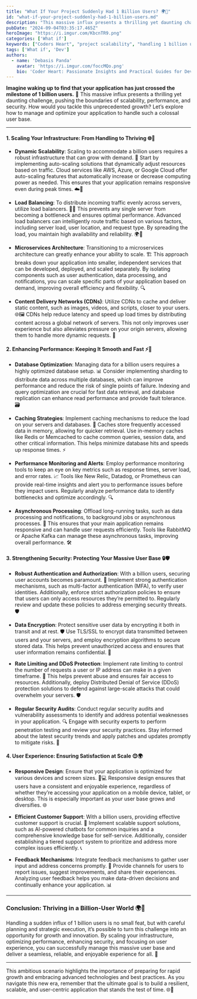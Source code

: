 ```yaml
---
title: "What If Your Project Suddenly Had 1 Billion Users? 🌍🚀"
id: "what-if-your-project-suddenly-had-1-billion-users.md"
description: "This massive influx presents a thrilling yet daunting challenge, pushing the boundaries of scalability, performance, and security. How would you tackle this unprecedented growth? Let’s explore how to manage and optimize your application to handle such a colossal user base."
pubDate: "2024-09-04T03:35:17.465Z"
heroImage: "https://i.imgur.com/KbcnTR9.png"
categories: ['What if']
keywords: ["Coders Heart", "project scalability", "handling 1 billion users", "scaling web applications", "high traffic challenges", "user growth impact", "large-scale systems", "performance optimization", "massive user base", "scalable architecture", "load balancing techniques", "distributed systems", "web app scaling"]
tags: ['What if', 'Dev']
authors:
  - name: 'Debasis Panda'
    avatar: 'https://i.imgur.com/foccMQo.png'
    bio: 'Coder Heart: Passionate Insights and Practical Guides for Developers'
---
```


**Imagine waking up to find that your application has just crossed the milestone of 1 billion users.** 🌟 This massive influx presents a thrilling yet daunting challenge, pushing the boundaries of scalability, performance, and security. How would you tackle this unprecedented growth? Let’s explore how to manage and optimize your application to handle such a colossal user base.

---

#### 1. Scaling Your Infrastructure: From Handling to Thriving 🌐🔧

- **Dynamic Scalability**: Scaling to accommodate a billion users requires a robust infrastructure that can grow with demand. 🌱 Start by implementing auto-scaling solutions that dynamically adjust resources based on traffic. Cloud services like AWS, Azure, or Google Cloud offer auto-scaling features that automatically increase or decrease computing power as needed. This ensures that your application remains responsive even during peak times. ☁️🔄

- **Load Balancing**: To distribute incoming traffic evenly across servers, utilize load balancers. 🏋️‍♂️ This prevents any single server from becoming a bottleneck and ensures optimal performance. Advanced load balancers can intelligently route traffic based on various factors, including server load, user location, and request type. By spreading the load, you maintain high availability and reliability. 🌍💨

- **Microservices Architecture**: Transitioning to a microservices architecture can greatly enhance your ability to scale. 🏗️ This approach breaks down your application into smaller, independent services that can be developed, deployed, and scaled separately. By isolating components such as user authentication, data processing, and notifications, you can scale specific parts of your application based on demand, improving overall efficiency and flexibility. 🔍

- **Content Delivery Networks (CDNs)**: Utilize CDNs to cache and deliver static content, such as images, videos, and scripts, closer to your users. 🌐🖼️ CDNs help reduce latency and speed up load times by distributing content across a global network of servers. This not only improves user experience but also alleviates pressure on your origin servers, allowing them to handle more dynamic requests. 🚀

#### 2. Enhancing Performance: Keeping It Smooth and Fast ⚡💨

- **Database Optimization**: Managing data for a billion users requires a highly optimized database setup. 📊 Consider implementing sharding to distribute data across multiple databases, which can improve performance and reduce the risk of single points of failure. Indexing and query optimization are crucial for fast data retrieval, and database replication can enhance read performance and provide fault tolerance. 🗃️

- **Caching Strategies**: Implement caching mechanisms to reduce the load on your servers and databases. 🧠 Caches store frequently accessed data in memory, allowing for quicker retrieval. Use in-memory caches like Redis or Memcached to cache common queries, session data, and other critical information. This helps minimize database hits and speeds up response times. ⚡

- **Performance Monitoring and Alerts**: Employ performance monitoring tools to keep an eye on key metrics such as response times, server load, and error rates. 📈 Tools like New Relic, Datadog, or Prometheus can provide real-time insights and alert you to performance issues before they impact users. Regularly analyze performance data to identify bottlenecks and optimize accordingly. 🔍

- **Asynchronous Processing**: Offload long-running tasks, such as data processing and notifications, to background jobs or asynchronous processes. 🔄 This ensures that your main application remains responsive and can handle user requests efficiently. Tools like RabbitMQ or Apache Kafka can manage these asynchronous tasks, improving overall performance. 🛠️

#### 3. Strengthening Security: Protecting Your Massive User Base 🔒🛡️

- **Robust Authentication and Authorization**: With a billion users, securing user accounts becomes paramount. 🔑 Implement strong authentication mechanisms, such as multi-factor authentication (MFA), to verify user identities. Additionally, enforce strict authorization policies to ensure that users can only access resources they’re permitted to. Regularly review and update these policies to address emerging security threats. 🛡️

- **Data Encryption**: Protect sensitive user data by encrypting it both in transit and at rest. 🛡️ Use TLS/SSL to encrypt data transmitted between users and your servers, and employ encryption algorithms to secure stored data. This helps prevent unauthorized access and ensures that user information remains confidential. 🔐

- **Rate Limiting and DDoS Protection**: Implement rate limiting to control the number of requests a user or IP address can make in a given timeframe. 🚧 This helps prevent abuse and ensures fair access to resources. Additionally, deploy Distributed Denial of Service (DDoS) protection solutions to defend against large-scale attacks that could overwhelm your servers. 🛡️

- **Regular Security Audits**: Conduct regular security audits and vulnerability assessments to identify and address potential weaknesses in your application. 🔍 Engage with security experts to perform penetration testing and review your security practices. Stay informed about the latest security trends and apply patches and updates promptly to mitigate risks. 🔐

#### 4. User Experience: Ensuring Satisfaction at Scale 😊🌍

- **Responsive Design**: Ensure that your application is optimized for various devices and screen sizes. 📱💻 Responsive design ensures that users have a consistent and enjoyable experience, regardless of whether they’re accessing your application on a mobile device, tablet, or desktop. This is especially important as your user base grows and diversifies. 🌐

- **Efficient Customer Support**: With a billion users, providing effective customer support is crucial. 💬 Implement scalable support solutions, such as AI-powered chatbots for common inquiries and a comprehensive knowledge base for self-service. Additionally, consider establishing a tiered support system to prioritize and address more complex issues efficiently. 📞

- **Feedback Mechanisms**: Integrate feedback mechanisms to gather user input and address concerns promptly. 📝 Provide channels for users to report issues, suggest improvements, and share their experiences. Analyzing user feedback helps you make data-driven decisions and continually enhance your application. 📊

---

### Conclusion: Thriving in a Billion-User World 🌍🚀

Handling a sudden influx of 1 billion users is no small feat, but with careful planning and strategic execution, it’s possible to turn this challenge into an opportunity for growth and innovation. By scaling your infrastructure, optimizing performance, enhancing security, and focusing on user experience, you can successfully manage this massive user base and deliver a seamless, reliable, and enjoyable experience for all. 🌟

---

This ambitious scenario highlights the importance of preparing for rapid growth and embracing advanced technologies and best practices. As you navigate this new era, remember that the ultimate goal is to build a resilient, scalable, and user-centric application that stands the test of time. 🌐🚀